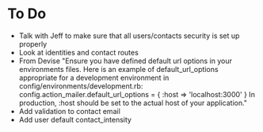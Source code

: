 # To Do
- Talk with Jeff to make sure that all users/contacts security is set up properly
- Look at identities and contact routes
- From Devise "Ensure you have defined default url options in your environments files. Here is an example of default_url_options appropriate for a development environment in config/environments/development.rb: config.action_mailer.default_url_options = { :host => 'localhost:3000' } In production, :host should be set to the actual host of your application."
- Add validation to contact email
- Add user default contact_intensity 
